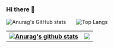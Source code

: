### Hi there 👋


 ![Anurag's GitHub stats](https://github-readme-stats.vercel.app/api?username=ngcsmm-aa&rank_icon=github&theme=radical)  &nbsp; &nbsp;  &nbsp; ![Top Langs](https://github-readme-stats.vercel.app/api/top-langs/?username=ngcsmm-aa&layout=compact&theme=radical) 
<!-- ![GitHub Logo](https://github.com/github.png)  -->

<table>
 <thread>
  <tr>
   <th>
    <a href="https://github.com/anuraghazra/github-readme-stats"><img align="center" src="https://camo.githubusercontent.com/2b2b3fde8f1b845c3fa27db64110c19be0c2051322da48f3395794098d5091f4/68747470733a2f2f6769746875622d726561646d652d73746174732e76657263656c2e6170702f6170693f757365726e616d653d7175616e6770616f2673686f775f69636f6e733d74727565267468656d653d67727576626f7826686964655f626f726465723d7472756526696e636c7564655f616c6c5f636f6d6d6974733d74727565" alt="Anurag's github stats" data-canonical-src="https://github-readme-stats.vercel.app/api?username=quangpao&amp;show_icons=true&amp;theme=gruvbox&amp;hide_border=true&amp;include_all_commits=true" style="max-width: 100%;"></a>
   </th>

   <th>
    <a href="https://github.com/anuraghazra/github-readme-stats"><img align="center" src="https://camo.githubusercontent.com/950c3c1cb3bb2b5d6e4d70a6c417c29ccf283eb3261b76c0da40c0059ec86afa/68747470733a2f2f6769746875622d726561646d652d73746174732e76657263656c2e6170702f6170692f746f702d6c616e67732f3f757365726e616d653d7175616e6770616f266c61796f75743d636f6d70616374267468656d653d67727576626f7826686964655f626f726465723d7472756526686964653d6373732c736373732c68746d6c" data-canonical-src="https://github-readme-stats.vercel.app/api/top-langs/?username=quangpao&amp;layout=compact&amp;theme=gruvbox&amp;hide_border=true&amp;hide=css,scss,html" style="max-width: 100%;"></a>
   </th>
  </tr>
 </thread>
</table>



<!--
**ngcsmm-aa/ngcsmm-aa** is a ✨ _special_ ✨ repository because its `README.md` (this file) appears on your GitHub profile.

Here are some ideas to get you started:

- 🔭 I’m currently working on ...
- 🌱 I’m currently learning ...
- 👯 I’m looking to collaborate on ...
- 🤔 I’m looking for help with ...
- 💬 Ask me about ...
- 📫 How to reach me: ...
- 😄 Pronouns: ...
- ⚡ Fun fact: ...
-->

